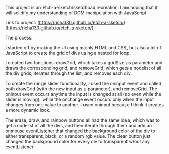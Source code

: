 This project is an Etch-a-sketch/sketchpad recreation. I am hoping that it will solidify my understanding of DOM manipulation with JavaScript. 

Link to project: (https://richa130.github.io/etch-a-sketch/)[https://richa130.github.io/etch-a-sketch/]

The process: 

I started off by making the UI using mainly HTML and CSS, but also a bit of JavaScript to create the grid of divs using a nested for loop.

I created two functions: drawGrid, which takes a gridSize as parameter and draws the corresponding grid, and removeGrid, which gets a nodelist of all the div grids, iterates through the list, and removes each div.

To create the range slider functionality, I used the oninput event and called both drawGrid (with the new input as a parameter), and removeGrid. The oninput event occurs anytime the input is changed at all (so even while the slider is moving), while the onchange event occurs only when the input changes from one value to another. I used oninput because I think it creates a more dynamic look.

The erase, draw, and rainbow buttons all had the same idea, which was to get a nodelist of all the divs, and then iterate through them and add an onmouse eventListener that changed the background color of the div to either transparent, black, or a random rgb value. The clear button just changed the background color for every div to transparent w/out any eventListener.


